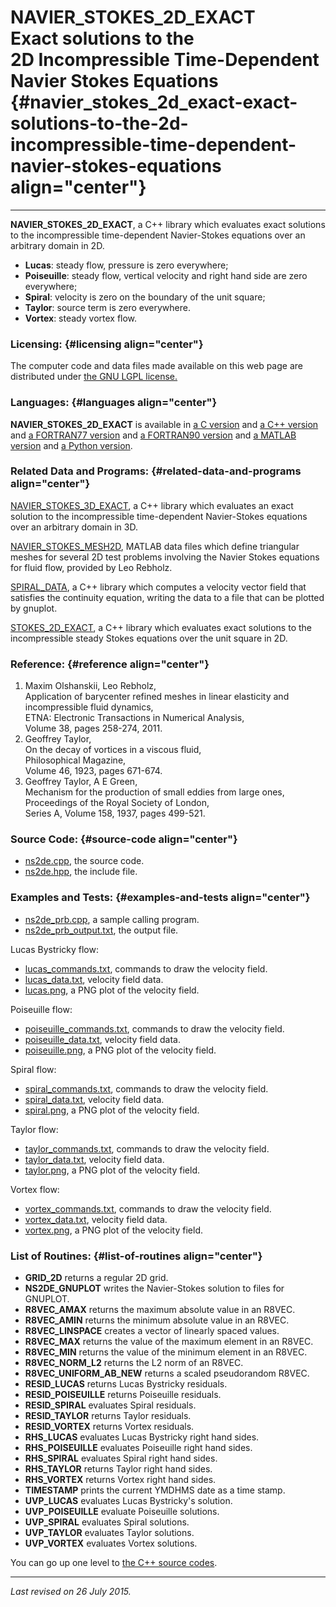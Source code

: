 NAVIER\_STOKES\_2D\_EXACT\
Exact solutions to the\
2D Incompressible Time-Dependent Navier Stokes Equations {#navier_stokes_2d_exact-exact-solutions-to-the-2d-incompressible-time-dependent-navier-stokes-equations align="center"}
========================================================

------------------------------------------------------------------------

**NAVIER\_STOKES\_2D\_EXACT**, a C++ library which evaluates exact
solutions to the incompressible time-dependent Navier-Stokes equations
over an arbitrary domain in 2D.

-   **Lucas**: steady flow, pressure is zero everywhere;
-   **Poiseuille**: steady flow, vertical velocity and right hand side
    are zero everywhere;
-   **Spiral**: velocity is zero on the boundary of the unit square;
-   **Taylor**: source term is zero everywhere.
-   **Vortex**: steady vortex flow.

### Licensing: {#licensing align="center"}

The computer code and data files made available on this web page are
distributed under [the GNU LGPL license.](../../txt/gnu_lgpl.txt)

### Languages: {#languages align="center"}

**NAVIER\_STOKES\_2D\_EXACT** is available in [a C
version](../../c_src/navier_stokes_2d_exact/navier_stokes_2d_exact.html)
and [a C++
version](../../cpp_src/navier_stokes_2d_exact/navier_stokes_2d_exact.html)
and [a FORTRAN77
version](../../f77_src/navier_stokes_2d_exact/navier_stokes_2d_exact.html)
and [a FORTRAN90
version](../../f_src/navier_stokes_2d_exact/navier_stokes_2d_exact.html)
and [a MATLAB
version](../../m_src/navier_stokes_2d_exact/navier_stokes_2d_exact.html)
and [a Python
version](../../py_src/navier_stokes_2d_exact/navier_stokes_2d_exact.html).

### Related Data and Programs: {#related-data-and-programs align="center"}

[NAVIER\_STOKES\_3D\_EXACT](../../cpp_src/navier_stokes_3d_exact/navier_stokes_3d_exact.html),
a C++ library which evaluates an exact solution to the incompressible
time-dependent Navier-Stokes equations over an arbitrary domain in 3D.

[NAVIER\_STOKES\_MESH2D](../../m_src/navier_stokes_mesh2d/navier_stokes_mesh2d.html),
MATLAB data files which define triangular meshes for several 2D test
problems involving the Navier Stokes equations for fluid flow, provided
by Leo Rebholz.

[SPIRAL\_DATA](../../cpp_src/spiral_data/spiral_data.html), a C++
library which computes a velocity vector field that satisfies the
continuity equation, writing the data to a file that can be plotted by
gnuplot.

[STOKES\_2D\_EXACT](../../cpp_src/stokes_2d_exact/stokes_2d_exact.html),
a C++ library which evaluates exact solutions to the incompressible
steady Stokes equations over the unit square in 2D.

### Reference: {#reference align="center"}

1.  Maxim Olshanskii, Leo Rebholz,\
    Application of barycenter refined meshes in linear elasticity and
    incompressible fluid dynamics,\
    ETNA: Electronic Transactions in Numerical Analysis,\
    Volume 38, pages 258-274, 2011.
2.  Geoffrey Taylor,\
    On the decay of vortices in a viscous fluid,\
    Philosophical Magazine,\
    Volume 46, 1923, pages 671-674.
3.  Geoffrey Taylor, A E Green,\
    Mechanism for the production of small eddies from large ones,\
    Proceedings of the Royal Society of London,\
    Series A, Volume 158, 1937, pages 499-521.

### Source Code: {#source-code align="center"}

-   [ns2de.cpp](ns2de.cpp), the source code.
-   [ns2de.hpp](ns2de.hpp), the include file.

### Examples and Tests: {#examples-and-tests align="center"}

-   [ns2de\_prb.cpp](ns2de_prb.cpp), a sample calling program.
-   [ns2de\_prb\_output.txt](ns2de_prb_output.txt), the output file.

Lucas Bystricky flow:

-   [lucas\_commands.txt](lucas_commands.txt), commands to draw the
    velocity field.
-   [lucas\_data.txt](lucas_data.txt), velocity field data.
-   [lucas.png](lucas.png), a PNG plot of the velocity field.

Poiseuille flow:

-   [poiseuille\_commands.txt](poiseuille_commands.txt), commands to
    draw the velocity field.
-   [poiseuille\_data.txt](poiseuille_data.txt), velocity field data.
-   [poiseuille.png](poiseuille.png), a PNG plot of the velocity field.

Spiral flow:

-   [spiral\_commands.txt](spiral_commands.txt), commands to draw the
    velocity field.
-   [spiral\_data.txt](spiral_data.txt), velocity field data.
-   [spiral.png](spiral.png), a PNG plot of the velocity field.

Taylor flow:

-   [taylor\_commands.txt](taylor_commands.txt), commands to draw the
    velocity field.
-   [taylor\_data.txt](taylor_data.txt), velocity field data.
-   [taylor.png](taylor.png), a PNG plot of the velocity field.

Vortex flow:

-   [vortex\_commands.txt](vortex_commands.txt), commands to draw the
    velocity field.
-   [vortex\_data.txt](vortex_data.txt), velocity field data.
-   [vortex.png](vortex.png), a PNG plot of the velocity field.

### List of Routines: {#list-of-routines align="center"}

-   **GRID\_2D** returns a regular 2D grid.
-   **NS2DE\_GNUPLOT** writes the Navier-Stokes solution to files for
    GNUPLOT.
-   **R8VEC\_AMAX** returns the maximum absolute value in an R8VEC.
-   **R8VEC\_AMIN** returns the minimum absolute value in an R8VEC.
-   **R8VEC\_LINSPACE** creates a vector of linearly spaced values.
-   **R8VEC\_MAX** returns the value of the maximum element in an R8VEC.
-   **R8VEC\_MIN** returns the value of the minimum element in an R8VEC.
-   **R8VEC\_NORM\_L2** returns the L2 norm of an R8VEC.
-   **R8VEC\_UNIFORM\_AB\_NEW** returns a scaled pseudorandom R8VEC.
-   **RESID\_LUCAS** returns Lucas Bystricky residuals.
-   **RESID\_POISEUILLE** returns Poiseuille residuals.
-   **RESID\_SPIRAL** evaluates Spiral residuals.
-   **RESID\_TAYLOR** returns Taylor residuals.
-   **RESID\_VORTEX** returns Vortex residuals.
-   **RHS\_LUCAS** evaluates Lucas Bystricky right hand sides.
-   **RHS\_POISEUILLE** evaluates Poiseuille right hand sides.
-   **RHS\_SPIRAL** evaluates Spiral right hand sides.
-   **RHS\_TAYLOR** returns Taylor right hand sides.
-   **RHS\_VORTEX** returns Vortex right hand sides.
-   **TIMESTAMP** prints the current YMDHMS date as a time stamp.
-   **UVP\_LUCAS** evaluates Lucas Bystricky's solution.
-   **UVP\_POISEUILLE** evaluate Poiseuille solutions.
-   **UVP\_SPIRAL** evaluates Spiral solutions.
-   **UVP\_TAYLOR** evaluates Taylor solutions.
-   **UVP\_VORTEX** evaluates Vortex solutions.

You can go up one level to [the C++ source codes](../cpp_src.html).

------------------------------------------------------------------------

*Last revised on 26 July 2015.*
